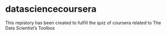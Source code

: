 datasciencecoursera
===================

This repistory has been created to fulfill the quiz of coursera related to The Data Scientist’s Toolbox
